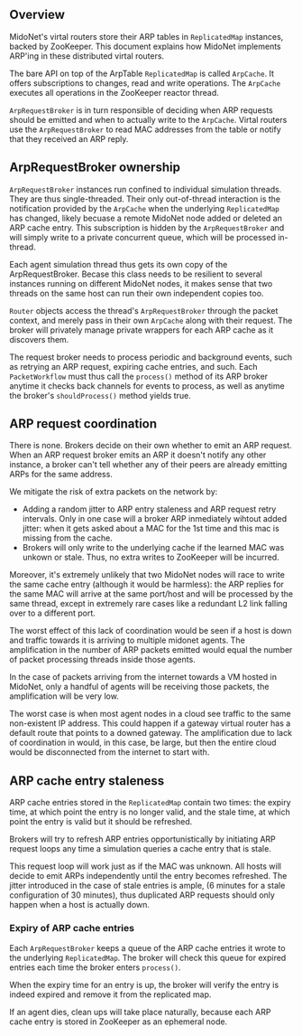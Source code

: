 ## Overview

MidoNet's virtal routers store their ARP tables in `ReplicatedMap` instances,
backed by ZooKeeper. This document explains how MidoNet implements ARP'ing
in these distributed virtal routers.

The bare API on top of the ArpTable `ReplicatedMap` is called `ArpCache`. It
offers subscriptions to changes, read and write operations. The `ArpCache`
executes all operations in the ZooKeeper reactor thread.

`ArpRequestBroker` is in turn responsible of deciding when ARP requests should
be emitted and when to actually write to the `ArpCache`. Virtal routers use
the `ArpRequestBroker` to read MAC addresses from the table or notify that
they received an ARP reply.

## ArpRequestBroker ownership

`ArpRequestBroker` instances run confined to individual simulation threads. They
are thus single-threaded. Their only out-of-thread interaction is the notification
provided by the `ArpCache` when the underlying `ReplicatedMap` has changed, likely
becuase a remote MidoNet node added or deleted an ARP cache entry. This subscription
is hidden by the `ArpRequestBroker` and will simply write to a private concurrent
queue, which will be processed in-thread.

Each agent simulation thread thus gets its own copy of the ArpRequestBroker. Becase
this class needs to be resilient to several instances running on different MidoNet
nodes, it makes sense that two threads on the same host can run their own independent
copies too.

`Router` objects access the thread's `ArpRequestBroker` through the packet context,
and merely pass in their own `ArpCache` along with their request. The
broker will privately manage private wrappers for each ARP cache as it discovers them.

The request broker needs to process periodic and background events, such as retrying
an ARP request, expiring cache entries, and such. Each `PacketWorkflow` must thus
call the `process()` method of its ARP broker anytime it checks back channels for
events to process, as well as anytime the broker's `shouldProcess()` method yields
true.

## ARP request coordination

There is none. Brokers decide on their own whether to emit an ARP request. When an
ARP request broker emits an ARP it doesn't notify any other instance, a broker can't
tell whether any of their peers are already emitting ARPs for the same address.

We mitigate the risk of extra packets on the network by:

 * Adding a random jitter to ARP entry staleness and ARP request retry intervals.
 Only in one case will a broker ARP inmediately wihtout added jitter: when it gets
 asked about a MAC for the 1st time and this mac is missing from the cache.
 * Brokers will only write to the underlying cache if the learned MAC was unkown
 or stale. Thus, no extra writes to ZooKeeper will be incurred.
 
Moreover, it's extremely unlikely that two MidoNet nodes will race to write the same
cache entry (although it would be harmless): the ARP replies for the same MAC will arrive
at the same port/host and will be processed by the same thread, except in extremely
rare cases like a redundant L2 link falling over to a different port.

The worst effect of this lack of coordination would be seen if a host is down and
traffic towards it is arriving to multiple midonet agents. The amplification in the
number of ARP packets emitted would equal the number of packet processing threads
inside those agents.

In the case of packets arriving from the internet towards a
VM hosted in MidoNet, only a handful of agents will be receiving those packets, the
amplification will be very low.

The worst case is when most agent nodes in a cloud see traffic to the same non-existent
IP address. This could happen if a gateway virtual router has a default route that
points to a downed gateway. The amplification due to lack of coordination in would,
in this case, be large, but then the entire cloud would be disconnected from the 
internet to start with.

## ARP cache entry staleness

ARP cache entries stored in the `ReplicatedMap` contain two times: the expiry time,
at which point the entry is no longer valid, and the stale time, at which point the
entry is valid but it should be refreshed.

Brokers will try to refresh ARP entries opportunistically by initiating ARP request
loops any time a simulation queries a cache entry that is stale.

This request loop will work just as if the MAC was unknown. All hosts will decide to
emit ARPs independently until the entry becomes refreshed. The jitter introduced in
the case of stale entries is ample, (6 minutes for a stale configuration of 30 minutes),
thus duplicated ARP requests should only happen when a host is actually down.

### Expiry of ARP cache entries

Each `ArpRequestBroker` keeps a queue of the ARP cache entries it wrote to the
underlying `ReplicatedMap`. The broker will check this queue for expired entries
each time the broker enters `process()`.

When the expiry time for an entry is up, the broker will verify the entry is indeed
expired and remove it from the replicated map.

If an agent dies, clean ups will take place naturally, because each ARP cache entry
is stored in ZooKeeper as an ephemeral node.
